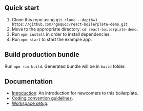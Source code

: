 ## Quick start

1.  Clone this repo using `git clone --depth=1 https://github.com/ngoquoc/react-boilerplate-demo.git`
2.  Move to the appropriate directory: `cd react-boilerplate-demo`.<br />
3.  Run `npm install` in order to install dependencies.
4.  Run `npm start` to start the example app.

## Build production bundle

Run `npm run build`.
Generated bundle will be in `build` folder.

## Documentation

- [Introduction](https://github.com/ngoquoc/react-boilerplate-demo/blob/master/docs/general/introduction.md): An introduction for newcomers to this boilerplate.
- [Coding convention guidelines](https://github.com/airbnb/javascript).
- [Workspace setup](https://github.com/ngoquoc/react-boilerplate-demo/blob/master/docs/general/workspace-setup.md).
